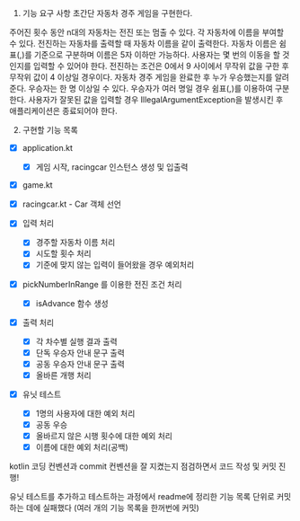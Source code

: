 1. 기능 요구 사항
초간단 자동차 경주 게임을 구현한다.

주어진 횟수 동안 n대의 자동차는 전진 또는 멈출 수 있다.
각 자동차에 이름을 부여할 수 있다. 전진하는 자동차를 출력할 때 자동차 이름을 같이 출력한다.
자동차 이름은 쉼표(,)를 기준으로 구분하며 이름은 5자 이하만 가능하다.
사용자는 몇 번의 이동을 할 것인지를 입력할 수 있어야 한다.
전진하는 조건은 0에서 9 사이에서 무작위 값을 구한 후 무작위 값이 4 이상일 경우이다.
자동차 경주 게임을 완료한 후 누가 우승했는지를 알려준다. 우승자는 한 명 이상일 수 있다.
우승자가 여러 명일 경우 쉼표(,)를 이용하여 구분한다.
사용자가 잘못된 값을 입력할 경우 IllegalArgumentException을 발생시킨 후 애플리케이션은 종료되어야 한다.

2. 구현할 기능 목록

- [x] application.kt
  - [x] 게임 시작, racingcar 인스턴스 생성 및 입출력

- [x] game.kt

- [x] racingcar.kt - Car 객체 선언

- [x] 입력 처리
  - [x] 경주할 자동차 이름 처리
  - [x] 시도할 횟수 처리
  - [x] 기준에 맞지 않는 입력이 들어왔을 경우 예외처리

- [x] pickNumberInRange 를 이용한 전진 조건 처리
  -  [x] isAdvance 함수 생성

- [x] 출력 처리
  - [x] 각 차수별 실행 결과 출력
  - [x] 단독 우승자 안내 문구 출력
  - [x] 공동 우승자 안내 문구 출력
  - [x] 올바른 개행 처리

- [x] 유닛 테스트
  - [x] 1명의 사용자에 대한 예외 처리
  - [x] 공동 우승
  - [x] 올바르지 않은 시행 횟수에 대한 예외 처리
  - [x] 이름에 대한 예외 처리(공백)

kotlin 코딩 컨벤션과 commit 컨벤션을 잘 지켰는지 점검하면서 코드 작성 및 커밋 진행!

유닛 테스트를 추가하고 테스트하는 과정에서 readme에 정리한 기능 목록 단위로 커밋하는 데에 실패했다
(여러 개의 기능 목록을 한꺼번에 커밋)